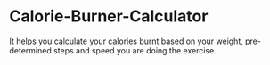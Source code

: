 # Calorie-Burner-Calculator
It helps you calculate your calories burnt based on your weight, pre-determined steps and speed you are doing the exercise.
